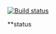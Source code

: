 [![Build status](https://ci.appveyor.com/api/projects/status/fxbsdgipiegubwbt?svg=true)](https://ci.appveyor.com/project/dariy-mvs/ahj-homework-11-2-front)

**status